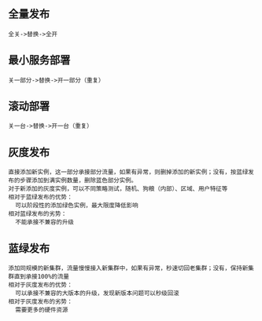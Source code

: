 ## 全量发布
```
全关->替换->全开
```
## 最小服务部署
```
关一部分->替换->开一部分（重复）
```
## 滚动部署
```
关一台->替换->开一台（重复）
```
## 灰度发布
```
直接添加新实例，这一部分承接部分流量，如果有异常，则删掉添加的新实例；没有，按蓝绿发布的步骤添加到满实例数量，删除蓝色部分实例。
对于新添加的灰度实例，可以不同策略测试，随机、狗粮（内部）、区域、用户特征等
相对于蓝绿发布的优势：
  可以阶段性的添加绿色实例，最大限度降低影响
相对蓝绿发布的劣势：
  不能承接不兼容的升级
```
## 蓝绿发布
```
添加同规模的新集群，流量慢慢接入新集群中，如果有异常，秒速切回老集群；没有，保持新集群直到承接100%的流量
相对于灰度发布的优势：
  可以承接不兼容的大版本的升级，发现新版本问题可以秒级回滚
相对于灰度发布的劣势：
  需要更多的硬件资源
```
